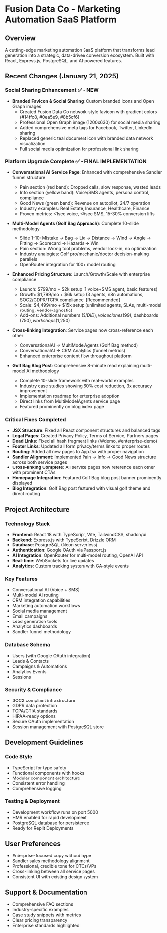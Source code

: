 # Fusion Data Co - Marketing Automation SaaS Platform

## Overview
A cutting-edge marketing automation SaaS platform that transforms lead generation into a strategic, data-driven conversion ecosystem. Built with React, Express.js, PostgreSQL, and AI-powered features.

## Recent Changes (January 21, 2025)
### Social Sharing Enhancement ✅ - NEW
- **Branded Favicon & Social Sharing**: Custom branded icons and Open Graph images
  - Created Fusion Data Co network-style favicon with gradient colors (#14ffc8, #0ea5e9, #8b5cf6)
  - Professional Open Graph image (1200x630) for social media sharing
  - Added comprehensive meta tags for Facebook, Twitter, LinkedIn sharing
  - Replaced generic teal document icon with branded data network visualization
  - Full social media optimization for professional link sharing

### Platform Upgrade Complete ✅ - FINAL IMPLEMENTATION
- **Conversational AI Service Page**: Enhanced with comprehensive Sandler funnel structure
  - Pain section (red band): Dropped calls, slow response, wasted leads
  - Info section (yellow band): Voice/SMS agents, persona control, compliance 
  - Good News (green band): Revenue on autopilot, 24/7 operation
  - Industry examples: Real Estate, Insurance, Healthcare, Finance
  - Proven metrics: <1sec voice, <5sec SMS, 15-30% conversion lifts
  
- **Multi-Model Agents (Golf Bag Approach)**: Complete 10-slide methodology
  - Slide 1-10: Mistake → Bag → Lie → Distance → Wind → Angle → Fitting → Scorecard → Hazards → Win
  - Pain section: Wrong tool problems, vendor lock-in, no optimization
  - Industry analogies: Golf pro/mechanic/doctor decision-making parallels
  - OpenRouter integration for 100+ model routing
  
- **Enhanced Pricing Structure**: Launch/Growth/Scale with enterprise compliance
  - Launch: $799/mo + $2k setup (1 voice+SMS agent, basic features)
  - Growth: $1,799/mo + $6k setup (3 agents, n8n automations, SOC2/GDPR/TCPA compliance) [Recommended]
  - Scale: $4,499/mo + $15k setup (unlimited agents, SLAs, multi-model routing, vendor-agnostic)
  - Add-ons: Additional numbers ($5/DID), voice clones ($99), dashboards ($750), workshops ($1,250)

- **Cross-linking Integration**: Service pages now cross-reference each other
  - ConversationalAI → MultiModelAgents (Golf Bag method)
  - ConversationalAI → CRM Analytics (funnel metrics)
  - Enhanced enterprise content flow throughout platform

- **Golf Bag Blog Post**: Comprehensive 8-minute read explaining multi-model AI methodology
  - Complete 10-slide framework with real-world examples
  - Industry case studies showing 60% cost reduction, 3x accuracy improvement
  - Implementation roadmap for enterprise adoption
  - Direct links from MultiModelAgents service page
  - Featured prominently on blog index page

### Critical Fixes Completed
- **JSX Structure**: Fixed all React component structures and balanced tags
- **Legal Pages**: Created Privacy Policy, Terms of Service, Partners pages
- **Dead Links**: Fixed all hash fragment links (/#demo, #enterprise-demo)
- **Footer Links**: Updated all form privacy/terms links to proper routes
- **Routing**: Added all new pages to App.tsx with proper navigation
- **Sandler Alignment**: Implemented Pain → Info → Good News structure across both service pages
- **Cross-linking Complete**: All service pages now reference each other with prominent CTAs
- **Homepage Integration**: Featured Golf Bag blog post banner prominently displayed
- **Blog Integration**: Golf Bag post featured with visual golf theme and direct routing

## Project Architecture

### Technology Stack
- **Frontend**: React 18 with TypeScript, Vite, TailwindCSS, shadcn/ui
- **Backend**: Express.js with TypeScript, Drizzle ORM
- **Database**: PostgreSQL (Neon serverless)
- **Authentication**: Google OAuth via Passport.js
- **AI Integration**: OpenRouter for multi-model routing, OpenAI API
- **Real-time**: WebSockets for live updates
- **Analytics**: Custom tracking system with GA-style events

### Key Features
- Conversational AI (Voice + SMS)
- Multi-model AI routing
- CRM integration capabilities
- Marketing automation workflows
- Social media management
- Email campaigns
- Lead generation tools
- Analytics dashboards
- Sandler funnel methodology

### Database Schema
- Users (with Google OAuth integration)
- Leads & Contacts
- Campaigns & Automations
- Analytics Events
- Sessions

### Security & Compliance
- SOC2 compliant infrastructure
- GDPR data protection
- TCPA/CTIA standards
- HIPAA-ready options
- Secure OAuth implementation
- Session management with PostgreSQL store

## Development Guidelines

### Code Style
- TypeScript for type safety
- Functional components with hooks
- Modular component architecture
- Consistent error handling
- Comprehensive logging

### Testing & Deployment
- Development workflow runs on port 5000
- HMR enabled for rapid development
- PostgreSQL database for persistence
- Ready for Replit Deployments

## User Preferences
- Enterprise-focused copy without hype
- Sandler sales methodology alignment
- Professional, credible tone for CTOs/VPs
- Cross-linking between all service pages
- Consistent UI with existing design system

## Support & Documentation
- Comprehensive FAQ sections
- Industry-specific examples
- Case study snippets with metrics
- Clear pricing transparency
- Enterprise standards highlighted